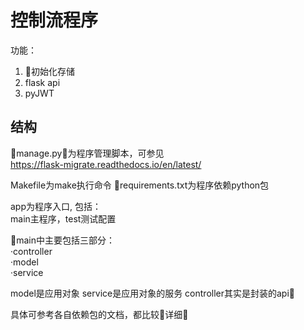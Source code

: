# 控制流程序
功能：
1. 初始化存储
2. flask api
3. pyJWT

## 结构
manage.py为程序管理脚本，可参见  
https://flask-migrate.readthedocs.io/en/latest/

Makefile为make执行命令
requirements.txt为程序依赖python包

app为程序入口, 包括：  
main主程序，test测试配置

main中主要包括三部分：  
·controller  
·model  
·service

model是应用对象
service是应用对象的服务
controller其实是封装的api

具体可参考各自依赖包的文档，都比较详细